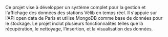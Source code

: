 Ce projet vise à développer un système complet pour la gestion et l'affichage des données des stations Vélib en temps réel. Il s'appuie sur l'API open data de Paris et utilise MongoDB comme base de données pour le stockage. Le projet inclut plusieurs fonctionnalités telles que la récupération, le nettoyage, l’insertion, et la visualisation des données.
